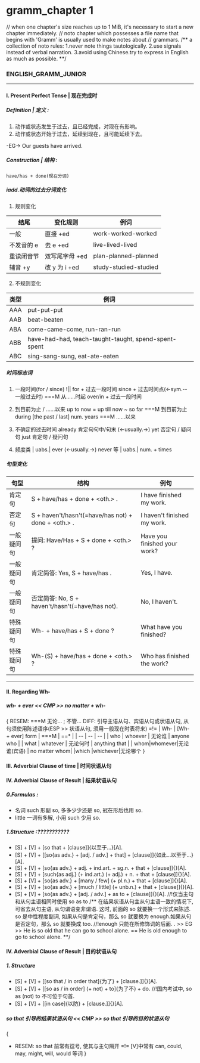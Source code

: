 # gramm_chapter 1

// when one chapter's size reaches up to 1 MiB, it's necessary to start a new chapter immediately.
// noto chapter which possesses a file name that begins with 'Gramm' is usually used to make notes about
// grammars.
/**
a collection of noto rules:
1.never note things tautologically.
2.use signals instead of verbal narration.
3.avoid using Chinese.try to express in English as much as possible.
**/

### ENGLISH_GRAMM_JUNIOR

---

#### I. Present Perfect Tense | 现在完成时

##### Definition | 定义 :

1. 动作或状态发生于过去，且已经完成，对现在有影响。
2. 动作或状态开始于过去，延续到现在，且可能延续下去。

-EG-> Our guests have arrived.

##### Construction | 结构 :

    have/has + done(现在分词)

##### iadd.动词的过去分词变化

1. 规则变化

| 结尾       | 变化规则       | 例词                  |
| ---------- | -------------- | --------------------- |
| 一般       | 直接 +ed       | work-worked-worked    |
| 不发音的 e | 去 e +ed       | live-lived-lived      |
| 重读闭音节 | 双写尾字母 +ed | plan-planned-planned  |
| 辅音 +y    | 改 y 为 i +ed  | study-studied-studied |

2. 不规则变化

| 类型 | 例词                                                 |
| ---- | ---------------------------------------------------- |
| AAA  | put-put-put                                          |
| AAB  | beat-beaten                                          |
| ABA  | come-came-come, run-ran-run                          |
| ABB  | have-had-had, teach-taught-taught, spend-spent-spent |
| ABC  | sing-sang-sung, eat-ate-eaten                        |

##### 时间标志词

1. 一段时间(for / since)
   !|| for + 过去一段时间
   since + 过去时间点(<-sym.-- 一般过去时) ===M 从......时起
   over/in + 过去一段时间
2. 到目前为止 / ......以来
   up to now = up till now ~ so far ===M 到目前为止
   during [the past / last] num. years ===M ......以来

3. 不确定的过去时间
   already 肯定句句中/句末 (<-usually.->) yet 否定句 / 疑问句
   just 肯定句 / 疑问句

4. 频度类
   | uabs.| ever (<-usually.->) never 等
   | uabs.| num. + times

##### 句型变化

| 句型       | 结构                                                | 例句                         |
| ---------- | --------------------------------------------------- | ---------------------------- |
| 肯定句     | S + have/has + done + <oth.> .                      | I have finished my work.     |
| 否定句     | S + haven't/hasn't(=have/has not) + done + <oth.> . | I haven't finished my work.  |
| 一般疑问句 | 提问: Have/Has + S + done + <oth.> ?                | Have you finished your work? |
| 一般疑问句 | 肯定简答: Yes, S + have/has .                       | Yes, I have.                 |
| 一般疑问句 | 否定简答: No, S + haven't/hasn't(=have/has not).    | No, I haven't.               |
| 特殊疑问句 | Wh- + have/has + S + done ?                         | What have you finished?      |
| 特殊疑问句 | Wh-(S) + have/has + done + <oth.> ?                 | Who has finished the work?   |

---

#### II. Regarding Wh-

##### wh- + ever << CMP >> no matter + wh-

{
RESEM: ===M 无论... ; 不管...
DIFF: 引导主语从句、宾语从句或状语从句, 从句须使用陈述语序(ESP >> 状语从句, 须用一般现在时表将来)
=!=
| Wh- | [Wh- + ever] form | ===M | ==\* |
| -- | -- | -- |
| who | whoever | 无论谁 | anyone who |
| what | whatever | 无论何时 | anything that |
| whom|whomever|无论谁(宾语) | no matter whom|
|which |whichever|无论哪个
}

#### III. Adverbial Clause of time | 时间状语从句

#### IV. Adverbial Clause of Result | 结果状语从句

##### 0.Formulas :

- 名词 such 形副 so, 多多少少还是 so, 冠在形后也用 so.
- little 一词有多解, 小用 such 少用 so.

##### 1.Structure :???????????

- [S] + [V] + [so that + [clause]]{以至于...}[A].
- [S] + [V] + [[so{as adv.} + [adj. / adv.] + that] + [clause]]{如此...以至于...}[A].
- [S] + [V] + [so{as adv.} + adj. + ind.art. + sg.n. + that + [clause]]{}[A].
- [S] + [V] + [such{as adj.} (+ ind.art.) (+ adj.) + n. + that + [clause]]{}[A].
- [S] + [V] + [so{as adv.} + [many / few] (+ pl.n.) + that + [clause]]{}[A].
- [S] + [V] + [so{as adv.} + [much / little] (+ unb.n.) + that + [clause]]{}[A].
- [S] + [V] + [so{as adv.} + [adj. / adv.] + as to + [clause]]{}[A]. //!仅当主句和从句主语相同时使用 so as to
  /**
  在结果状语从句主从句主语一致的情况下, 可省去从句主语, 从句谓语变非谓语.
  这时, 前面的 so 就要换一个形式来陈述.
  so 是中性程度副词, 如果从句是肯定句，那么 so 就要换为 enough.如果从句是否定句，那么 so 就要换成 too.
  //!enough 只能在所修饰词的后面.
  . >> EG >> He is so old that he can go to school alone. == He is old enough to go to school alone.
  **/

#### IV. Adverbial Clause of Result | 目的状语从句

##### 1. Structure

- [S] + [V] + [[so that / in order that]{为了} + [clause.]]{}[A].
- [S] + [V] + [[so as / in order] (+ not) + to]{为了不} + do. //!国内考试中, so as (not) to 不可位于句首.
- [S] + [V] + [[in case]{以防} + [clause.]]{}[A].

##### so that 引导的结果状语从句 << CMP >> so that 引导的目的状语从句

{

- RESEM: so that 前常有逗号, 使其与主句隔开
  =!= [V]中常有 can, could, may, might, will, would 等词
  }
